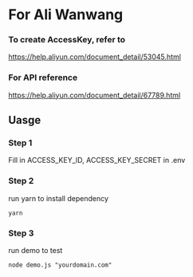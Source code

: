# For Ali Wanwang

### To create AccessKey, refer to
https://help.aliyun.com/document_detail/53045.html

### For API reference
https://help.aliyun.com/document_detail/67789.html

## Uasge

### Step 1
Fill in ACCESS_KEY_ID, ACCESS_KEY_SECRET in .env

### Step 2
run yarn to install dependency
```
yarn
```

### Step 3
run demo to test
```
node demo.js "yourdomain.com"
```